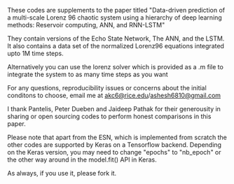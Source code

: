 These codes are supplements to the paper titled "Data-driven prediction of a multi-scale Lorenz 96 chaotic system using a hierarchy of deep learning methods: Reservoir computing, ANN, and RNN-LSTM"

They contain versions of the Echo State Network, The ANN, and the LSTM. It also contains a data set of the normalized Lorenz96 equations integrated upto 1M time steps.

Alternatively you can use the lorenz solver which is provided as a .m file to integrate the system to as many time steps as you want

For any questions, reproducibility issues or concerns about the initial conditons to choose, email me at akc6@rice.edu/ashesh6810@gmail.com

I thank Pantelis, Peter Dueben and Jaideep Pathak for their generousity in sharing or open sourcing codes to perform honest comparisons in this paper. 



Please note that apart from the ESN, which is implemented from scratch the other codes are supported by Keras on a Tensorflow backend. Depending on the Keras version, you may need to change "epochs" to "nb_epoch" or the other way around in the model.fit() API in Keras.

As always, if you use it, please fork it.   
